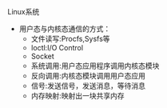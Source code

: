 Linux系统

+ 用户态与内核态通信的方式：
  - 文件读写:Procfs,Sysfs等
  - loctl:I/O Control
  - Socket
  - 系统调用:用户态应用程序调用内核态模块
  - 反向调用:内核态模块调用用户态应用
  - 信号:发送信号，发送消息，等待消息
  - 内存映射:映射出一块共享内存